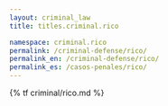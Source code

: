 ```yaml
---
layout: criminal_law
title: titles.criminal.rico

namespace: criminal.rico
permalink: /criminal-defense/rico/
permalink_en: /criminal-defense/rico/
permalink_es: /casos-penales/rico/
---
```


{% tf criminal/rico.md %}
